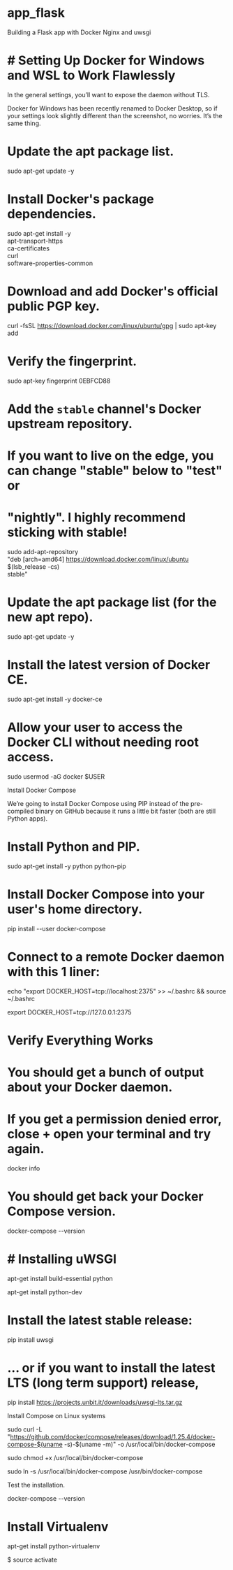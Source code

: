 # app_flask
Building a Flask app with Docker Nginx and uwsgi 

# # Setting Up Docker for Windows and WSL to Work Flawlessly ##

In the general settings, you’ll want to expose the daemon without TLS.

Docker for Windows has been recently renamed to Docker Desktop, so if your settings look slightly different than the screenshot, no worries. It’s the same thing.

# Update the apt package list.
sudo apt-get update -y

# Install Docker's package dependencies.
sudo apt-get install -y \
    apt-transport-https \
    ca-certificates \
    curl \
    software-properties-common

 # Download and add Docker's official public PGP key.
curl -fsSL https://download.docker.com/linux/ubuntu/gpg | sudo apt-key add   


# Verify the fingerprint.
sudo apt-key fingerprint 0EBFCD88

# Add the `stable` channel's Docker upstream repository.
#
# If you want to live on the edge, you can change "stable" below to "test" or
# "nightly". I highly recommend sticking with stable!
sudo add-apt-repository \
   "deb [arch=amd64] https://download.docker.com/linux/ubuntu \
   $(lsb_release -cs) \
   stable"

   # Update the apt package list (for the new apt repo).
sudo apt-get update -y


# Install the latest version of Docker CE.
sudo apt-get install -y docker-ce

# Allow your user to access the Docker CLI without needing root access.
sudo usermod -aG docker $USER

Install Docker Compose

We’re going to install Docker Compose using PIP instead of the pre-compiled binary on GitHub because it runs a little bit faster (both are still Python apps).

# Install Python and PIP.
sudo apt-get install -y python python-pip

# Install Docker Compose into your user's home directory.
pip install --user docker-compose

# Connect to a remote Docker daemon with this 1 liner:

echo "export DOCKER_HOST=tcp://localhost:2375" >> ~/.bashrc && source ~/.bashrc

export DOCKER_HOST=tcp://127.0.0.1:2375

# Verify Everything Works

# You should get a bunch of output about your Docker daemon.
# If you get a permission denied error, close + open your terminal and try again.
docker info

# You should get back your Docker Compose version.
docker-compose --version

# # Installing uWSGI ##

apt-get install build-essential python

apt-get install python-dev

# Install the latest stable release:
pip install uwsgi
# ... or if you want to install the latest LTS (long term support) release,
pip install https://projects.unbit.it/downloads/uwsgi-lts.tar.gz


Install Compose on Linux systems

sudo curl -L "https://github.com/docker/compose/releases/download/1.25.4/docker-compose-$(uname -s)-$(uname -m)" -o /usr/local/bin/docker-compose

sudo chmod +x /usr/local/bin/docker-compose

sudo ln -s /usr/local/bin/docker-compose /usr/bin/docker-compose

Test the installation.

docker-compose --version

# Install Virtualenv
apt-get install python-virtualenv

$ source activate
